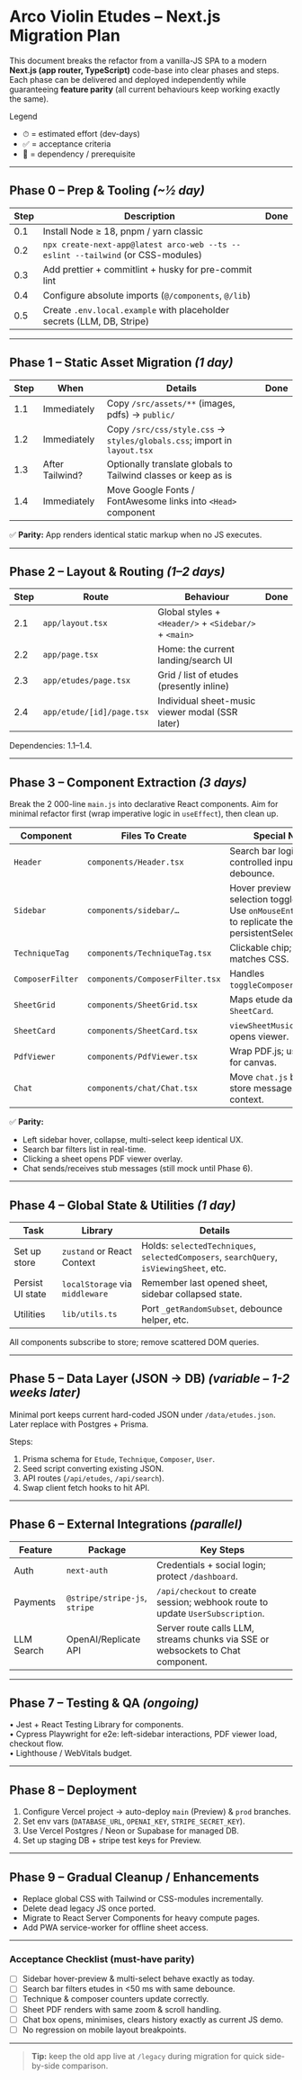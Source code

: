 # Arco Violin Etudes – Next.js Migration Plan

This document breaks the refactor from a vanilla-JS SPA to a modern **Next.js (app router, TypeScript)** code-base into clear phases and steps.  Each phase can be delivered and deployed independently while guaranteeing **feature parity** (all current behaviours keep working exactly the same).

Legend
- ⏱ = estimated effort (dev-days)
- ✅ = acceptance criteria
- 🔗 = dependency / prerequisite

---

## Phase 0 – Prep & Tooling  *(~½ day)*
|Step|Description|Done|
|----|-----------|----|
|0.1|Install Node ≥ 18, pnpm / yarn classic| |
|0.2|`npx create-next-app@latest arco-web --ts --eslint --tailwind` (or CSS-modules)| |
|0.3|Add prettier + commitlint + husky for pre-commit lint| |
|0.4|Configure absolute imports (`@/components`, `@/lib`)| |
|0.5|Create `.env.local.example` with placeholder secrets (LLM, DB, Stripe)| |

---

## Phase 1 – Static Asset Migration *(1 day)*
|Step|When|Details|Done|
|----|----|-------|----|
|1.1|Immediately|Copy `/src/assets/**` (images, pdfs) → `public/`| |
|1.2|Immediately|Copy `/src/css/style.css` → `styles/globals.css`; import in `layout.tsx`| |
|1.3|After Tailwind?|Optionally translate globals to Tailwind classes or keep as is| |
|1.4|Immediately|Move Google Fonts / FontAwesome links into `<Head>` component| |

✅ **Parity:** App renders identical static markup when no JS executes.

---

## Phase 2 – Layout & Routing *(1–2 days)*
|Step|Route|Behaviour|Done|
|----|-----|---------|----|
|2.1|`app/layout.tsx`|Global styles + `<Header/>` + `<Sidebar/>` + `<main>`| |
|2.2|`app/page.tsx`|Home: the current landing/search UI| |
|2.3|`app/etudes/page.tsx`|Grid / list of etudes (presently inline)| |
|2.4|`app/etude/[id]/page.tsx`|Individual sheet-music viewer modal (SSR later)| |

Dependencies: 1.1–1.4.

---

## Phase 3 – Component Extraction *(3 days)*
Break the 2 000-line `main.js` into declarative React components.  Aim for minimal refactor first (wrap imperative logic in `useEffect`), then clean up.

|Component|Files To Create|Special Notes|
|---------|---------------|-------------|
|`Header`|`components/Header.tsx`|Search bar logic → controlled input + debounce.| 
|`Sidebar`|`components/sidebar/…`|Hover preview + selection toggles.<br>Use `onMouseEnter/Leave` to replicate the persistentSelection logic.| 
|`TechniqueTag`|`components/TechniqueTag.tsx`|Clickable chip; style matches CSS.| 
|`ComposerFilter`|`components/ComposerFilter.tsx`|Handles `toggleComposerSelection`.| 
|`SheetGrid`|`components/SheetGrid.tsx`|Maps etude data → `SheetCard`.| 
|`SheetCard`|`components/SheetCard.tsx`|`viewSheetMusic` handler opens viewer.| 
|`PdfViewer`|`components/PdfViewer.tsx`|Wrap PDF.js; use `useRef` for canvas.| 
|`Chat`|`components/chat/Chat.tsx`|Move `chat.js` behaviour; store messages in context.| 

✅ **Parity:**
- Left sidebar hover, collapse, multi-select keep identical UX.
- Search bar filters list in real-time.
- Clicking a sheet opens PDF viewer overlay.
- Chat sends/receives stub messages (still mock until Phase 6).

---

## Phase 4 – Global State & Utilities *(1 day)*
|Task|Library|Details|
|----|-------|-------|
|Set up store|`zustand` or React Context|Holds: `selectedTechniques`, `selectedComposers`, `searchQuery`, `isViewingSheet`, etc.| 
|Persist UI state|`localStorage` via `middleware`|Remember last opened sheet, sidebar collapsed state.| 
|Utilities|`lib/utils.ts`|Port `_getRandomSubset`, debounce helper, etc.| 

All components subscribe to store; remove scattered DOM queries.

---

## Phase 5 – Data Layer (JSON → DB) *(variable – 1-2 weeks later)*
Minimal port keeps current hard-coded JSON under `/data/etudes.json`.  Later replace with Postgres + Prisma.

Steps:
1. Prisma schema for `Etude`, `Technique`, `Composer`, `User`.
2. Seed script converting existing JSON.
3. API routes (`/api/etudes`, `/api/search`).
4. Swap client fetch hooks to hit API.

---

## Phase 6 – External Integrations *(parallel)*
|Feature|Package|Key Steps|
|-------|-------|---------|
|Auth|`next-auth`|Credentials + social login; protect `/dashboard`.| 
|Payments|`@stripe/stripe-js`, `stripe`|`/api/checkout` to create session; webhook route to update `UserSubscription`.| 
|LLM Search|OpenAI/Replicate API|Server route calls LLM, streams chunks via SSE or websockets to Chat component.| 

---

## Phase 7 – Testing & QA *(ongoing)*
• Jest + React Testing Library for components.  
• Cypress Playwright for e2e: left-sidebar interactions, PDF viewer load, checkout flow.  
• Lighthouse / WebVitals budget.

---

## Phase 8 – Deployment
1. Configure Vercel project → auto-deploy `main` (Preview) & `prod` branches.  
2. Set env vars (`DATABASE_URL`, `OPENAI_KEY`, `STRIPE_SECRET_KEY`).  
3. Use Vercel Postgres / Neon or Supabase for managed DB.  
4. Set up staging DB + stripe test keys for Preview.

---

## Phase 9 – Gradual Cleanup / Enhancements
- Replace global CSS with Tailwind or CSS-modules incrementally.  
- Delete dead legacy JS once ported.  
- Migrate to React Server Components for heavy compute pages.  
- Add PWA service-worker for offline sheet access.

---

### Acceptance Checklist (must-have parity)
- [ ] Sidebar hover-preview & multi-select behave exactly as today.  
- [ ] Search bar filters etudes in <50 ms with same debounce.  
- [ ] Technique & composer counters update correctly.  
- [ ] Sheet PDF renders with same zoom & scroll handling.  
- [ ] Chat box opens, minimises, clears history exactly as current JS demo.  
- [ ] No regression on mobile layout breakpoints.

---

> **Tip:** keep the old app live at `/legacy` during migration for quick side-by-side comparison.
